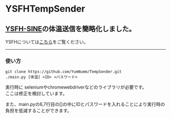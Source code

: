 # YSFHTempSender
## [YSFH-SINE](https://www.ysfh.ed.jp/)の体温送信を簡略化しました。   
YSFHについては[こちら](https://www.edu.city.yokohama.lg.jp/school/hs/sfh/)をご覧ください。  

---  

### 使い方  

```
git clone https://github.com/YumNumm/TempSender.git
./main.py [体温] <ID> <パスワード>
```
  
 実行時に seleniumやchromewebdriverなどのライブラリが必要です。  
 ここは修正を検討しています。  
 
また、main.pyの6,7行目の[]の中にIDとパスワードを入れることにより実行時の負担を低減することができます。
